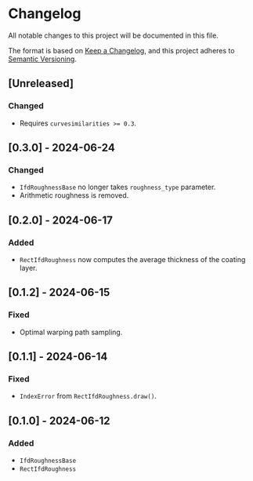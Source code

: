 # Changelog

All notable changes to this project will be documented in this file.

The format is based on [Keep a Changelog](https://keepachangelog.com/en/1.1.0/),
and this project adheres to [Semantic Versioning](https://semver.org/spec/v2.0.0.html).

## [Unreleased]

### Changed

- Requires `curvesimilarities >= 0.3`.

## [0.3.0] - 2024-06-24

### Changed

- `IfdRoughnessBase` no longer takes `roughness_type` parameter.
- Arithmetic roughness is removed.

## [0.2.0] - 2024-06-17

### Added

- `RectIfdRoughness` now computes the average thickness of the coating layer.

## [0.1.2] - 2024-06-15

### Fixed

- Optimal warping path sampling.

## [0.1.1] - 2024-06-14

### Fixed

- `IndexError` from `RectIfdRoughness.draw()`.

## [0.1.0] - 2024-06-12

### Added

- `IfdRoughnessBase`
- `RectIfdRoughness`
